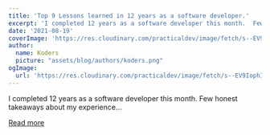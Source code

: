 ```yaml
---
title: 'Top 9 Lessons learned in 12 years as a software developer.'
excerpt: 'I completed 12 years as a software developer this month.  Few honest takeaways about my experience...'
date: '2021-08-19'
coverImage: 'https://res.cloudinary.com/practicaldev/image/fetch/s--EV9IophI--/c_imagga_scale,f_auto,fl_progressive,h_420,q_auto,w_1000/https://dev-to-uploads.s3.amazonaws.com/uploads/articles/9icw8gmadrzyyyeln721.jpg'
author:
  name: Koders
  picture: "assets/blog/authors/koders.png"
ogImage:
  url: 'https://res.cloudinary.com/practicaldev/image/fetch/s--EV9IophI--/c_imagga_scale,f_auto,fl_progressive,h_420,q_auto,w_1000/https://dev-to-uploads.s3.amazonaws.com/uploads/articles/9icw8gmadrzyyyeln721.jpg'
---
```


I completed 12 years as a software developer this month.  Few honest takeaways about my experience...

[Read more](https://dev.to/tyaga001/top-9-lessons-learned-in-12-years-as-a-software-developer-4o9h)

